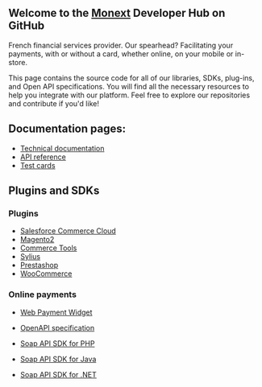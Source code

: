 ## Welcome to the [Monext](https://www.monext.fr/) Developer Hub on GitHub
French financial services provider. Our spearhead? Facilitating your payments, with or without a card, whether online, on your mobile or in-store.
 
This page contains the source code for all of our libraries, SDKs, plug-ins, and Open API specifications. You will find all the necessary resources to help you integrate with our platform. Feel free to explore our repositories and contribute if you'd like!
 
## Documentation pages:
 
* [Technical documentation](https://docs.monext.fr/display/DT/)
* [API reference](https://api-docs.retail.monext.com/reference)
* [Test cards](https://docs.monext.fr/display/DT/Les+cartes+de+test)
 
## Plugins and SDKs
 
### Plugins
 
* [Salesforce Commerce Cloud](https://github.com/PaylineByMonext/payline-salesforce)
* [Magento2](https://github.com/PaylineByMonext/payline-magento-2)
* [Commerce Tools](https://github.com/PaylineByMonext/payline-commercetools)
* [Sylius](https://github.com/PaylineByMonext/payline-sylius)
* [Prestashop](https://github.com/PaylineByMonext/payline-prestashop)
* [WooCommerce](https://github.com/PaylineByMonext/payline-woocommerce)
 
### Online payments
 
* [Web Payment Widget](https://docs.monext.fr/display/DT/PW+-+Widget+Integration)
* [OpenAPI specification](https://api-docs.retail.monext.com/reference/api-file)
 
* [Soap API SDK for PHP](https://github.com/PaylineByMonext/payline-php-sdk)
* [Soap API SDK for Java](https://github.com/PaylineByMonext/payline-java-sdk)
* [Soap API SDK for .NET](https://github.com/PaylineByMonext/payline-dot-net-sdk)
